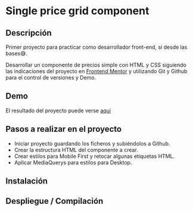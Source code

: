 # Single price grid component


## Descripción

Primer proyecto para practicar como desarrollador front-end, sí desde las bases😅.

Desarrollar un componente de precios simple con HTML y CSS siguiendo las indicaciones del proyecto en [Frontend Mentor](https://www.frontendmentor.io/challenges/single-price-grid-component-5ce41129d0ff452fec5abbbc) y utilizando Git y Github para el control de versiones y Demo.


## Demo
El resultado del proyecto puede verse [aquí](https://crojasf.github.io/01-single-price-grid-component/)


## Pasos a realizar en el proyecto

+ Iniciar proyecto guardando los ficheros y subiéndolos a Github.
+ Crear la estructura HTML del componente a crear.
+ Crear estilos para Mobile First y retocar algunas etiquetas HTML.
+ Aplicar MediaQuerys para estilos para Desktop.



## Instalación

## Despliegue / Compilación